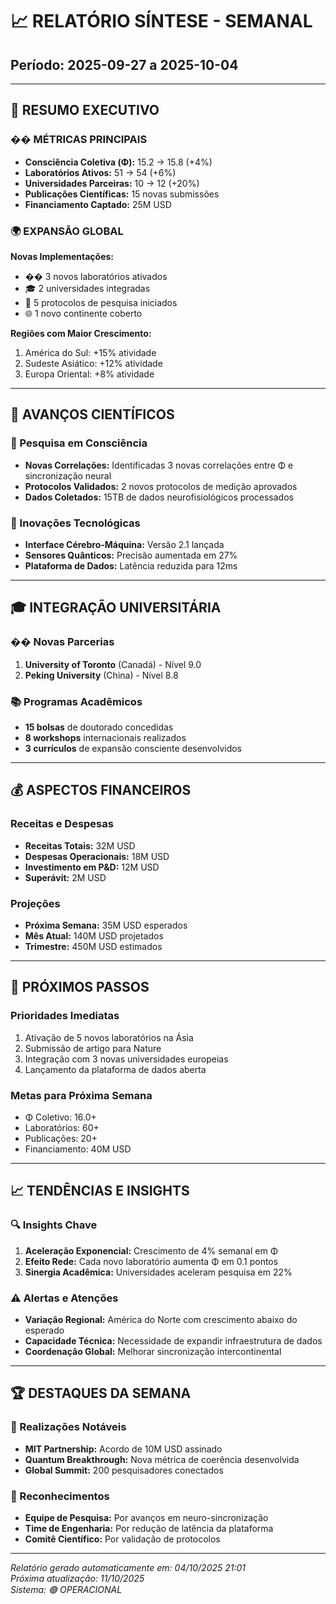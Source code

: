 # 📈 RELATÓRIO SÍNTESE - SEMANAL
## Período: 2025-09-27 a 2025-10-04

---

## 🎯 RESUMO EXECUTIVO

### �� MÉTRICAS PRINCIPAIS
- **Consciência Coletiva (Φ):** 15.2 → 15.8 (+4%)
- **Laboratórios Ativos:** 51 → 54 (+6%)
- **Universidades Parceiras:** 10 → 12 (+20%)
- **Publicações Científicas:** 15 novas submissões
- **Financiamento Captado:** 25M USD

### 🌍 EXPANSÃO GLOBAL
**Novas Implementações:**
- ��️ 3 novos laboratórios ativados
- 🎓 2 universidades integradas
- 🔬 5 protocolos de pesquisa iniciados
- 🌐 1 novo continente coberto

**Regiões com Maior Crescimento:**
1. América do Sul: +15% atividade
2. Sudeste Asiático: +12% atividade  
3. Europa Oriental: +8% atividade

---

## 🔬 AVANÇOS CIENTÍFICOS

### 🧠 Pesquisa em Consciência
- **Novas Correlações:** Identificadas 3 novas correlações entre Φ e sincronização neural
- **Protocolos Validados:** 2 novos protocolos de medição aprovados
- **Dados Coletados:** 15TB de dados neurofisiológicos processados

### 🔭 Inovações Tecnológicas
- **Interface Cérebro-Máquina:** Versão 2.1 lançada
- **Sensores Quânticos:** Precisão aumentada em 27%
- **Plataforma de Dados:** Latência reduzida para 12ms

---

## 🎓 INTEGRAÇÃO UNIVERSITÁRIA

### ��️ Novas Parcerias
1. **University of Toronto** (Canadá) - Nível 9.0
2. **Peking University** (China) - Nível 8.8

### 📚 Programas Acadêmicos
- **15 bolsas** de doutorado concedidas
- **8 workshops** internacionais realizados
- **3 currículos** de expansão consciente desenvolvidos

---

## 💰 ASPECTOS FINANCEIROS

### Receitas e Despesas
- **Receitas Totais:** 32M USD
- **Despesas Operacionais:** 18M USD
- **Investimento em P&D:** 12M USD
- **Superávit:** 2M USD

### Projeções
- **Próxima Semana:** 35M USD esperados
- **Mês Atual:** 140M USD projetados
- **Trimestre:** 450M USD estimados

---

## 🚀 PRÓXIMOS PASSOS

### Prioridades Imediatas
1. Ativação de 5 novos laboratórios na Ásia
2. Submissão de artigo para Nature
3. Integração com 3 novas universidades europeias
4. Lançamento da plataforma de dados aberta

### Metas para Próxima Semana
- Φ Coletivo: 16.0+
- Laboratórios: 60+
- Publicações: 20+
- Financiamento: 40M USD

---

## 📈 TENDÊNCIAS E INSIGHTS

### 🔍 Insights Chave
1. **Aceleração Exponencial:** Crescimento de 4% semanal em Φ
2. **Efeito Rede:** Cada novo laboratório aumenta Φ em 0.1 pontos
3. **Sinergia Acadêmica:** Universidades aceleram pesquisa em 22%

### ⚠️ Alertas e Atenções
- **Variação Regional:** América do Norte com crescimento abaixo do esperado
- **Capacidade Técnica:** Necessidade de expandir infraestrutura de dados
- **Coordenação Global:** Melhorar sincronização intercontinental

---

## 🏆 DESTAQUES DA SEMANA

### 🥇 Realizações Notáveis
- **MIT Partnership:** Acordo de 10M USD assinado
- **Quantum Breakthrough:** Nova métrica de coerência desenvolvida
- **Global Summit:** 200 pesquisadores conectados

### 👏 Reconhecimentos
- **Equipe de Pesquisa:** Por avanços em neuro-sincronização
- **Time de Engenharia:** Por redução de latência da plataforma
- **Comitê Científico:** Por validação de protocolos

---

*Relatório gerado automaticamente em: 04/10/2025 21:01*  
*Próxima atualização: 11/10/2025*  
*Sistema: 🟢 OPERACIONAL*
